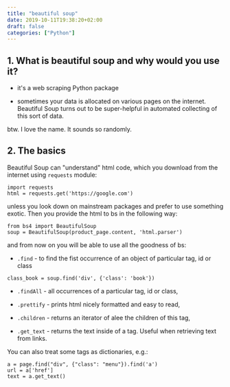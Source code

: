 ```yaml
---
title: "beautiful soup"
date: 2019-10-11T19:38:20+02:00
draft: false
categories: ["Python"]
---
```


## 1. What is beautiful soup and why would you use it?

- it's a web scraping Python package

- sometimes your data is allocated on various pages on the internet. Beautiful Soup turns out to be super-helpful in automated collecting of this sort of data.

btw. I love the name. It sounds so randomly.

## 2. The basics

Beautiful Soup can "understand" html code, which you download from the internet using `requests` module:

```{python}
import requests
html = requests.get('https://google.com')
```

unless you look down on mainstream packages and prefer to use something exotic. Then you provide the html to bs in the following way:

```{python}
from bs4 import BeautifulSoup
soup = BeautifulSoup(product_page.content, 'html.parser')
```

and from now on you will be able to use all the goodness of bs:

- `.find` - to find the fist occurrence of an object of particular tag, id or class

```{python}
class_book = soup.find('div', {'class': 'book'})
```

- `.findAll` - all occurrences of a particular tag, id or class,

- `.prettify` - prints html nicely formatted and easy to read,

- `.children` - returns an iterator of alee the children of this tag,

- `.get_text` - returns the text inside of a tag. Useful when retrieving text from links.

You can also treat some tags as dictionaries, e.g.:

```{python}
a = page.find("div", {"class": "menu"}).find('a')
url = a['href']
text = a.get_text()
```
